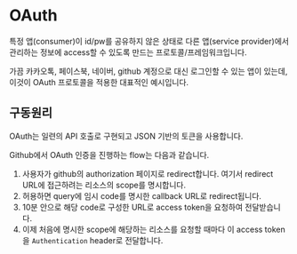 # OAuth

특정 앱(consumer)이 id/pw를 공유하지 않은 상태로 다른 앱(service provider)에서 관리하는 정보에 access할 수 있도록 만드는 프로토콜/프레임워크입니다.

가끔 카카오톡, 페이스북, 네이버, github 계정으로 대신 로그인할 수 있는 앱이 있는데, 이것이 OAuth 프로토콜을 적용한 대표적인 예시입니다.

## 구동원리

OAuth는 일련의 API 호출로 구현되고 JSON 기반의 토큰을 사용합니다.

Github에서 OAuth 인증을 진행하는 flow는 다음과 같습니다.

1. 사용자가 github의 authorization 페이지로 redirect합니다. 여기서 redirect URL에 접근하려는 리소스의 scope를 명시합니다.
2. 허용하면 query에 임시 code를 명시한 callback URL로 redirect됩니다.
3. 10분 안으로 해당 code로 구성한 URL로 access token을 요청하여 전달받습니다.
4. 이제 처음에 명시한 scope에 해당하는 리소스를 요청할 때마다 이 access token을 `Authentication` header로 전달합니다.
